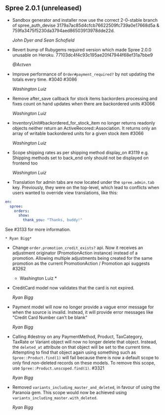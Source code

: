 ## Spree 2.0.1 (unreleased) ##

*  Sandbox generator and installer now use the correct 2-0-stable branch of spree_auth_devise 
3179a7ac85d4cfcb76622509fc739a0e17668d5a & 759fa3475f5230da3794aed86503913978dde22d.

    *John Dyer and Sean Schofield*

* Revert bump of Rubygems required version which made Spree 2.0.0 unusable on Heroku. 77103dc4f4c93c195ae20f47944f68ef31a7bbe9

    *@Actven*

* Improve performance of `Order#payment_required?` by not updating the totals every time. #3040 #3086

    *Washington Luiz*
    
* Remove after_save callback for stock items backorders processing and
    fixes count on hand updates when there are backordered units #3066

    *Washington Luiz*

* InventoryUnit#backordered_for_stock_item no longer returns readonly objects
    neither return an ActiveRecored::Association. It returns only an array of
    writable backordered units for a given stock item #3066

    *Washington Luiz*

* Scope shipping rates as per shipping method display_on #3119
    e.g. Shipping methods set to back_end only should not be displayed on frontend too

   *Washington Luiz*

* Translation for admin tabs are now located under the `spree.admin.tab` key. Previously, they were on the top-level, which lead to conflicts when users wanted to override view translations, like this:

```yml
en:
  spree:
    orders:
      show:
        thank_you: "Thanks, buddy!"
```

See #3133 for more information.

    * Ryan Bigg*

*   Change `order.promotion_credit_exists?` api. Now it receives an adjustment
    originator (PromotionAction instance) instead of a promotion. Allowing
    multiple adjustments being created for the same promotion as the current
    PromotionAction / Promotion api suggests #3262

    * Washington Luiz *

* CreditCard model now validates that the card is not expired.

    *Ryan Bigg*

* Payment model will now no longer provide a vague error message for when the source is invalid. Instead, it will provide error messages like "Credit Card Number can't be blank"

    *Ryan Bigg*

* Calling #destroy on any PaymentMethod, Product, TaxCategory, TaxRate or Variant object will now no longer delete that object. Instead, the `deleted_at` attribute on that object will be set to the current time. Attempting to find that object again using something such as `Spree::Product.find(1)` will fail because there is now a default scope to only find *non*-deleted records on these models. To remove this scope, use `Spree::Product.unscoped.find(1)`. #3321

    *Ryan Bigg*

* Removed `variants_including_master_and_deleted`, in favour of using the Paranoia gem. This scope would now be achieved using `variants_including_master.with_deleted`.

    *Ryan Bigg*